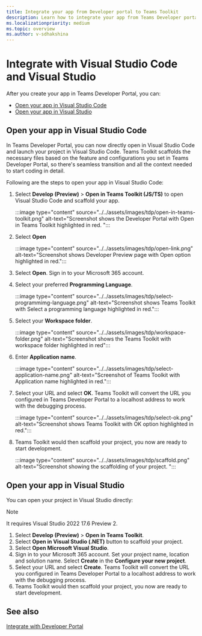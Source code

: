 ```yaml
---
title: Integrate your app from Developer portal to Teams Toolkit
description: Learn how to integrate your app from Teams Developer portal to Teams Toolkit in Visual Studio Code and Visual Studio.
ms.localizationpriority: medium
ms.topic: overview
ms.author: v-sdhakshina
---
```


# Integrate with Visual Studio Code and Visual Studio

After you create your app in Teams Developer Portal, you can:

* [Open your app in Visual Studio Code](#open-your-app-in-visual-studio-code)
* [Open your app in Visual Studio](#open-your-app-in-visual-studio)

## Open your app in Visual Studio Code

In Teams Developer Portal, you can now directly open in Visual Studio Code and launch your project in Visual Studio Code. Teams Toolkit scaffolds the necessary files based on the feature and configurations you set in Teams Developer Portal, so there's seamless transition and all the context needed to start coding in detail.

Following are the steps to open your app in Visual Studio Code:

1. Select **Develop (Preview)** > **Open in Teams Toolkit (JS/TS)** to open Visual Studio Code and scaffold your app.

    :::image type="content" source="../../assets/images/tdp/open-in-teams-toolkit.png" alt-text="Screenshot shows the Developer Portal with Open in Teams Toolkit highlighted in red. ":::

1. Select **Open**

    :::image type="content" source="../../assets/images/tdp/open-link.png" alt-text="Screenshot shows Developer Preview page with Open option highlighted in red.":::

1. Select **Open**. Sign in to your Microsoft 365 account.

1. Select your preferred **Programming Language**.

    :::image type="content" source="../../assets/images/tdp/select-programmimg-language.png" alt-text="Screenshot shows Teams Toolkit with Select a programming language highlighted in red.":::

1. Select your **Workspace folder**.

    :::image type="content" source="../../assets/images/tdp/workspace-folder.png" alt-text="Screenshot shows the Teams Toolkit with workspace folder highlighted in red":::

1. Enter **Application name**.

    :::image type="content" source="../../assets/images/tdp/select-application-name.png" alt-text="Screenshot of Teams Toolkit with Application name highlighted in red.":::

1. Select your URL and select **OK**. Teams Toolkit will convert the URL you configured in Teams Developer Portal to a localhost address to work with the debugging process.

    :::image type="content" source="../../assets/images/tdp/select-ok.png" alt-text="Screenshot shows Teams Toolkit with OK option highlighted in red.":::

1. Teams Toolkit would then scaffold your project, you now are ready to start development.

    :::image type="content" source="../../assets/images/tdp/scaffold.png" alt-text="Screenshot showing the scaffolding of your project. ":::

## Open your app in Visual Studio

You can open your project in Visual Studio directly:

> [!NOTE]
>It requires Visual Studio 2022 17.6 Preview 2.

1. Select **Develop (Preview)** > **Open in Teams Toolkit**.
1. Select **Open in Visual Studio (.NET)** button to scaffold your project.
1. Select **Open Microsoft Visual Studio**.
1. Sign in to your Microsoft 365 account. Set your project name, location and solution name. Select **Create** in the **Configure your new project**.
1. Select your URL and select **Create**. Teams Toolkit will convert the URL you configured in Teams Developer Portal to a localhost address to work with the debugging process.
1. Teams Toolkit would then scaffold your project, you now are ready to start development.

## See also

[Integrate with Developer Portal](../../toolkit/Integrate-with-developer-portal.md)
